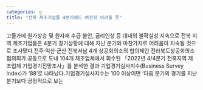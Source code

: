 ```yaml
---
categories: g
title: "전북 제조기업들 4분기에도 여전히 어려울 듯"
---
```

고물가에 원가상승 및 원자재 수급 불안, 금리인상 등 대내외 불확실성 지속으로 전북 지역 제조기업들은 4분기 경기상황에 대해 지난 분기와 마찬가지로 어려움이 지속될 것으로 조사됐다.전주·익산·군산·전북서남 4개 상공회의소의 협의체인 전라북도상공회의소협의회가 공동으로 도내 104개 제조업체에서 회수된 「2022년 4/4분기 전북지역 제조업체 기업경기전망조사」를 분석한 결과 기업경기실사지수(Business Survey Index)가 ‘88’로 나타났다.기업경기실사지수는 100 이상이면 ‘다음 분기의 경기를 지난 분기보다 긍정적으로 보는